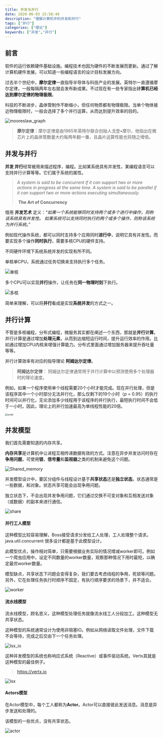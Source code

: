```yaml
---
title: 并发与并行
date: 2020-06-03 15:58:49
description: "理解计算机中的并发和并行"
tags: ["并行"]
categories: ["理论"]
keywords: ["并发","并行"]
---
```


## 前言

​	软件的运行依赖硬件基础设施。编程技术也因为硬件的不断发展而更新。通过了解计算机硬件发展，可以知道一些编程语言的设计目标发展方向。

过去半个世纪中，**摩尔定律**一直指导半导体与科技产业的发展。英特尔一直遵循摩尔定律，一般每隔两年左右就会发布新成果。不过现在有一些专家指出**计算机已经达到摩尔定律的物理极限**。

科技的不断进步，晶体管制作不断缩小，但任何物质都有物理极限。当单个物体接近物理极限时，一般会选择了多个并行运算，从而达到提升效率的目的。



![mooreslaw_graph](https://blogs-on.oss-cn-beijing.aliyuncs.com/imgs/mooreslaw_graph.png)

> **摩尔定律**：摩尔定律是由1965年英特尔联合创始人戈登•摩尔，他指出在微芯片上的晶体管数量大约每两年翻一番，且晶片运算性能也将随之增倍。



## 并发与并行

**并发 并行**经常被用来描述程序，编程。比如某系统具有并发性，某编程语言可以支持并行计算等等。它们属于系统的属性。



> *A system is said to be* *concurrent* *if it can support two or more actions* *in progress* *at the same time. A system is said to be* *parallel* *if it can support two or more actions executing simultaneously.*
>
> ​																										**The Art of Concurrency**

借用 **并发艺术** 定义：“*如果一个系统能够同时支持两个或多个进行中操作，则称该系统具有并发性。 如果系统可以支持同时执行的两个或多个操作，则称该系统为并行系统*。”

例如现代操作系统，都可以同时支持多个应用同时**进行中**，说明它具有并发性。而要实现多个操作**同时执行**，需要多核CPU的硬件支持。

不同硬件环境下系统系统并发的实现有所不同。

单核单CPU，系统通过任务切换来支持执行多个任务。

![单核](https://blogs-on.oss-cn-beijing.aliyuncs.com/imgs/%E5%8D%95%E6%A0%B8.png)

多个CPU可以实现**并行**操作，让任务在**同一物理时刻**下执行。

![多核](https://blogs-on.oss-cn-beijing.aliyuncs.com/imgs/%E5%A4%9A%E6%A0%B8-1181784.png)

简单来理解，可以将**并行**看成是实现**系统并发**的方式之一。



## 并行计算

不管是多核编程，分布式编程，微服务其实都在阐述一个东西，那就是**并行计算**。并行计算是通过增加**处理元素**，从而到达缩短运行时间，提升运行效率的作用。比如通过增加CPU内核来增强计算能力。分布式里面通过增加服务器来提升吞吐量等等。

并行计算效率有对应的指导理论 **阿姆达尔定律**。

> **阿姆达尔定律**： 阿姆达尔定律通常用于并行计算中以预测使用多个处理器时的理论速度。



例如，如果一个程序使用单个线程需要20个小时才能完成。现在并行处理，但是该程序其中一个小时部分无法并行化，那么仅剩下的19个小时（*p* = 0.95）的执行时间可以并行化，无论添加多少线程用于该程序的并行执行，最短执行时间不会低于一小时。因此，理论上的并行加速最高为单线程性能的20倍。

<img src="https://blogs-on.oss-cn-beijing.aliyuncs.com/imgs/amdd.png" alt="amdd" style="zoom:50%;" />





## 并发模型

我们首先需要知道的内存共享。

 **内存共享**是计算机中让进程互相传递数据有效的方式。注意在异步并发访问时存在**争用问题**，可使用**锁**，**信号量**和**监视器**之类的机制来避免这个问题。

![Shared_memory](https://blogs-on.oss-cn-beijing.aliyuncs.com/imgs/Shared_memory-1250777.png)



并发模型设计中，要区分组件与线程设计基于**共享状态**还是**独立状态**。状态通常是一些数据，和对象。状态共享可能会出现争用问题。

独立状态下，不会出现并发争用问题，它们通过交换不可变对象和互相发送对象（或数据）的副本来进行通信。



![share](https://blogs-on.oss-cn-beijing.aliyuncs.com/imgs/share-1264875.png)



#### 并行工人模型

这种模型比较容易理解，Boss接受请求分发给工人处理，工人处理整个请求。 java.util.concurrent 很多设计都是基于此模型设计。

此模型优点，操作相对简单，只需要根据业务实际的情况增减worker即可。例如一个爬虫应用中，设定不同数量的worker数量，观察那种情况下用时最短，以确定最优worker数量。

模型缺点，共享状态下问题会变得复杂，我们要去考虑线程的争用，死锁等问题。另外，它在处理任务执行时顺序不固定，有执行顺序要求的场景下，并不适合。



![worker](https://blogs-on.oss-cn-beijing.aliyuncs.com/imgs/worker.png)



#### 流水线模型

流水线模型，顾名思义，这种模型处理任务就像流水线工人分段加工。这种模型无共享状态。

这种模型的系统通常设计为使用非阻塞IO。例如从网络读取文件处理，文件下载不会等待，完成之后交由下一个任务处理。

![lsx_io](https://blogs-on.oss-cn-beijing.aliyuncs.com/imgs/lsx_io-1327998.png)

这种并发模型的系统也称响应式系统（Reactive）或事件驱动系统。Vertx其就是这种模型的最佳例子。

> https://vertx.io

![lsx](https://blogs-on.oss-cn-beijing.aliyuncs.com/imgs/lsx.png)

#### Actors模型

在Actor模型中，每个工人都称为**Actor**。Actor可以直接彼此发送消息。消息是异步发送和处理的。

该模型的一些优点，没有共享状态。

![actor](https://blogs-on.oss-cn-beijing.aliyuncs.com/imgs/actor-1328511.png)

​	
